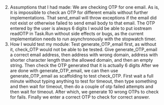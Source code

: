2. Assumptions that I had made:
We are checking OTP for one email. As is, it is impossible to check an OTP for different emails without further implementations.
That send_email will throw exceptions if the email did not exist or otherwise failed to send email body to that email. 
The OTP entered by the user is always 6 digits
I would be able to put iostream readOTP in Task.Run without side effects or bugs, as the current implementation needs to run asynchronously with the stopwatch timer.
4. How I would test my module:
Test generate_OTP_email first, as without it, check_OTP would not be able to be tested.
Give generate_OTP_email a correct email address, then address with wrong domain, address with shorter character length than the allowed domain, and then an empty string.
Then check the OTP generated that it is actually 6 digits
After we are done with generate_OTP_email, we can then use generate_OTP_email as scaffolding to test check_OTP. First wait a full minute without typing anything to test for timeout, then type something and then wait for timeout, then do a couple of otp failed attempts and then wait for timeout. After which, we generate 10 wrong OTPs to check for fails. Finally we enter a correct OTP to check for correct answer.
